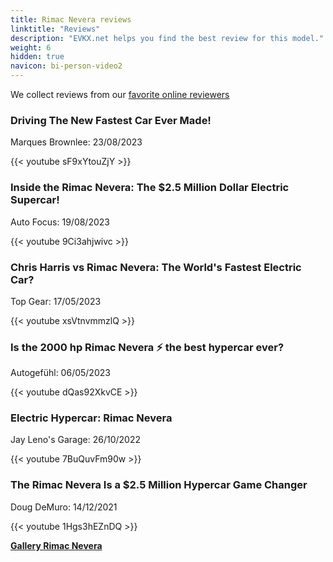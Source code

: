 ```yaml
---
title: Rimac Nevera reviews
linktitle: "Reviews"
description: "EVKX.net helps you find the best review for this model."
weight: 6
hidden: true
navicon: bi-person-video2
---
```

We collect reviews from our [favorite online reviewers](../../../../../guides/evreviewers/)

<div class="container text-center shadow p-2 pe-4 mb-5 bg-body-tertiary rounded border">
<h3>Driving The New Fastest Car Ever Made!</h3>
<p>Marques Brownlee: 23/08/2023</p>

{{< youtube sF9xYtouZjY >}}

</div>
<div class="container text-center shadow p-2 pe-4 mb-5 bg-body-tertiary rounded border">
<h3>Inside the Rimac Nevera: The $2.5 Million Dollar Electric Supercar!</h3>
<p>Auto Focus: 19/08/2023</p>

{{< youtube 9Ci3ahjwivc >}}

</div>
<div class="container text-center shadow p-2 pe-4 mb-5 bg-body-tertiary rounded border">
<h3>Chris Harris vs Rimac Nevera: The World's Fastest Electric Car? </h3>
<p>Top Gear: 17/05/2023</p>

{{< youtube xsVtnvmmzlQ >}}

</div>
<div class="container text-center shadow p-2 pe-4 mb-5 bg-body-tertiary rounded border">
<h3>Is the 2000 hp Rimac Nevera ⚡ the best hypercar ever?</h3>
<p>Autogefühl: 06/05/2023</p>

{{< youtube dQas92XkvCE >}}

</div>
<div class="container text-center shadow p-2 pe-4 mb-5 bg-body-tertiary rounded border">
<h3>Electric Hypercar: Rimac Nevera</h3>
<p>Jay Leno's Garage: 26/10/2022</p>

{{< youtube 7BuQuvFm90w >}}

</div>
<div class="container text-center shadow p-2 pe-4 mb-5 bg-body-tertiary rounded border">
<h3>The Rimac Nevera Is a $2.5 Million Hypercar Game Changer</h3>
<p>Doug DeMuro: 14/12/2021</p>

{{< youtube 1Hgs3hEZnDQ >}}

</div>
<div class="mt-3 mb-3">
<a href="../gallery/" class="text-decoration-none text-black">
<strong><i class="bi-arrow-left"></i>Gallery  </strong>
</a>
<a href="../" class="text-decoration-none text-black float-end">
<strong>Rimac Nevera <i class="bi-arrow-right"></i></strong>
</a>
</div>
